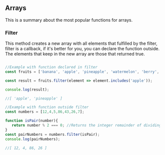## Arrays

This is a summary about the most popular functions for arrays.

### Filter

This method creates a new array with all elements that fulfilled by the filter, filter is a callback, if it's better for you, you can declare the function outside. The elements that keep in the new array are those that returned true.

```javascript

//Example with function declared in filter
const fruits = ['banana', 'apple', 'pineapple', 'watermelon', 'berry', 'cherry'];

const result = fruits.filter(element => element.includes('apple'));

console.log(result);

//[ 'apple', 'pineapple' ]
```
```javascript
//Example with function outside filter
const numbers = [12,4,5,86,43,26,7];

function isPair(number){
   return number % 2 === 0; //Returns the integer remainder of dividing the two operands.
}
const pairNumbers = numbers.filter(isPair);
console.log(pairNumbers);

//[ 12, 4, 86, 26 ]
```

